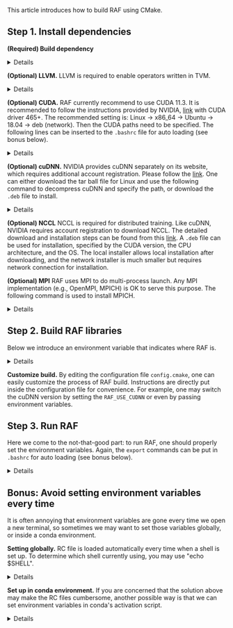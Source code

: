 <!--- Copyright Amazon.com, Inc. or its affiliates. All Rights Reserved. -->
<!--- SPDX-License-Identifier: Apache-2.0  -->

This article introduces how to build RAF using CMake.

## Step 1. Install dependencies

**(Required) Build dependency**
<details>

```bash
sudo apt-get install ccache      # ccache is used to accelerate build
                     git
sudo snap install cmake --classic # hmm, cmake is required to run cmake
                                  # the cmake version installed by apt is too old
```

On the other hand, if you encounter any library missing errors during the compilation,
you could consider running the Ubuntu setup script here: `docker/install/ubuntu_install_core.sh`.
It makes sure all essential packages are installed.

Note that if you are using Ubuntu 20.10 or below, the ccache version via apt is 3.7-.
Since ccache 4.0- does not support nvcc (CUDA compiler) well, it will result in
cache miss for CUDA source files (e.g., CUTLASS). It means you may need to rebuild
ALL CUTLASS source files everytime. To resolve this issue, you can manually build
and install ccache 4.0+. Here are the steps of building ccache 4.0:

```bash
wget https://github.com/ccache/ccache/releases/download/v4.0/ccache-4.0.tar.gz
tar -xzf ccache-4.0.tar.gz
cd ccache-4.0
mkdir build; cd build
cmake -DZSTD_FROM_INTERNET=ON -DCMAKE_BUILD_TYPE=Release ..
make
sudo make install
```

It is recommended to build ccache 4.0 on Ubuntu 18, because later versions
require later glibc and other system libraries.

</details>

**(Optional) LLVM.** LLVM is required to enable operators written in TVM.

<details>

```bash
sudo apt-key adv --fetch-keys https://apt.llvm.org/llvm-snapshot.gpg.key
sudo apt-get update
sudo apt-get install libllvm-8-ocaml-dev libllvm8 llvm-8 llvm-8-dev           \
                     llvm-8-doc llvm-8-examples llvm-8-runtime                \
                     clang-8 clang-tools-8 clang-8-doc libclang-common-8-dev  \
                     libclang-8-dev libclang1-8 clang-format-10               \
                     python-clang-8 libfuzzer-8-dev lldb-8 lld-8              \
                     libc++-8-dev libc++abi-8-dev libomp-8-dev clang-tidy-8
```

</details>

**(Optional) CUDA.** RAF currently recommend to use CUDA 11.3. 
It is recommended to follow the instructions provided by NVIDIA, [link](https://developer.nvidia.com/cuda-11.3.0-download-archive) with CUDA driver 465+.
The recommended setting is: Linux -> x86_64 -> Ubuntu -> 18.04 -> deb (network). 
Then the CUDA paths need to be specified. 
The following lines can be inserted to the `.bashrc` file for auto loading (see bonus below).

<details>

```bash
# this is for CUDA 11.3
export CUDA_HOME=/usr/local/cuda
export LD_LIBRARY_PATH=$LD_LIBRARY_PATH:/usr/local/cuda/lib64:/usr/local/cuda/extras/CUPTI/lib64
export PATH=$PATH:$CUDA_HOME/bin
```

</details>

**(Optional) cuDNN.** NVIDIA provides cuDNN separately on its website, which requires additional account registration. Please follow the [link](https://developer.nvidia.com/rdp/cudnn-download).
One can either download the tar ball file for Linux and use the following command to decompress cuDNN and specify the path, or download the `.deb` file to install.

<details>

```bash
tar zxvf cudnn-SOME-SUFFIX.tgz
```

</details>

**(Optional) NCCL** NCCL is required for distributed training.
Like cuDNN, NVIDIA requires account registration to download NCCL. The detailed download and installation steps can be found from this [link](https://docs.nvidia.com/deeplearning/nccl/install-guide/index.html#down).
A `.deb` file can be used for installation, specified by the CUDA version, the CPU architecture, and the OS.
The local installer allows local installation after downloading, and the network installer is much smaller but requires network connection for installation.

**(Optional) MPI** RAF uses MPI to do multi-process launch. 
Any MPI implementation (e.g., OpenMPI, MPICH) is OK to serve this purpose.
The following command is used to install MPICH.

<details>

```bash
sudo apt-get install mpich
```

</details>

## Step 2. Build RAF libraries

Below we introduce an environment variable that indicates where RAF is.

<details>

```bash
# Create the build directory
git clone https://github.com/meta-project/meta --recursive && cd meta
export RAF_HOME=$(pwd)
mkdir $RAF_HOME/build
# Run the codegen for auto-generated source code
bash ./scripts/src_codegen/run_all.sh
# Configuration file for CMake
cd $RAF_HOME/build
cp ../cmake/config.cmake .
# Edit the configuration file
vim config.cmake
# Configure the project
cmake ..
# Finally let's trigger build
make -j$(nproc)
```

</details>

**Customize build.** By editing the configuration file `config.cmake`, one can easily customize the process of RAF build. Instructions are directly put inside the configuration file for convenience. For example, one may switch the cuDNN version by setting the `RAF_USE_CUDNN` or even by passing environment variables.

## Step 3. Run RAF

Here we come to the not-that-good part: to run RAF, one should properly set the environment variables.
Again, the `export` commands can be put in `.bashrc` for auto loading (see bonus below).

<details>

```bash
export PYTHONPATH=$RAF_HOME/python/:$RAF_HOME/3rdparty/tvm/topi/python:$RAF_HOME/3rdparty/tvm/python
export TVM_LIBRARY_PATH=$RAF_HOME/build/lib
# The following commands can verify if the environments are set up correctly.
python -c "import raf"
```

</details>

## Bonus: Avoid setting environment variables every time

It is often annoying that environment variables are gone every time we open a new terminal, so sometimes we may want to set those variables globally, or inside a conda environment.

**Setting globally.** RC file is loaded automatically every time when a shell is set up. To determine which shell currently using, you may use "echo $SHELL".

<details>

```bash
# If using bash
vim $HOME/.bashrc
# If using zsh
vim $HOME/.zshrc
# Adding the export commands to the end of those RC files
export RAF_HOME=PATH-TO-RAF
export PYTHONPATH=$RAF_HOME/python/:$RAF_HOME/3rdparty/tvm/python
export TVM_LIBRARY_PATH=$RAF_HOME/build/lib
```

</details>

**Set up in conda environment.** If you are concerned that the solution above may make the RC files cumbersome, another possible way is that we can set environment variables in conda's activation script.

<details>

```bash
# First, enter your conda environment
conda activate your-conda-env
# Put export commands into this file
mkdir -p $CONDA_PREFIX/etc/conda/activate.d/
vim $CONDA_PREFIX/etc/conda/activate.d/env_vars.sh
```

</details>
